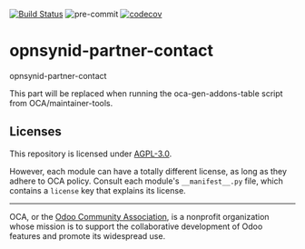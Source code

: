 [![Build Status](https://travis-ci.com/open-synergy/opnsynid-partner-contact.svg?branch=14.0)](https://travis-ci.com/open-synergy/opnsynid-partner-contact)
![pre-commit](https://github.com/open-synergy/opnsynid-partner-contact/actions/workflows/pre-commit.yml/badge.svg)
[![codecov](https://codecov.io/gh/open-synergy/opnsynid-partner-contact/branch/14.0/graph/badge.svg)](https://codecov.io/gh/open-synergy/opnsynid-partner-contact)

<!-- /!\ do not modify above this line -->

# opnsynid-partner-contact

opnsynid-partner-contact

<!-- /!\ do not modify below this line -->

<!-- prettier-ignore-start -->

[//]: # (addons)

This part will be replaced when running the oca-gen-addons-table script from OCA/maintainer-tools.

[//]: # (end addons)

<!-- prettier-ignore-end -->

## Licenses

This repository is licensed under [AGPL-3.0](LICENSE).

However, each module can have a totally different license, as long as they adhere to OCA
policy. Consult each module's `__manifest__.py` file, which contains a `license` key
that explains its license.

----

OCA, or the [Odoo Community Association](http://odoo-community.org/), is a nonprofit
organization whose mission is to support the collaborative development of Odoo features
and promote its widespread use.
